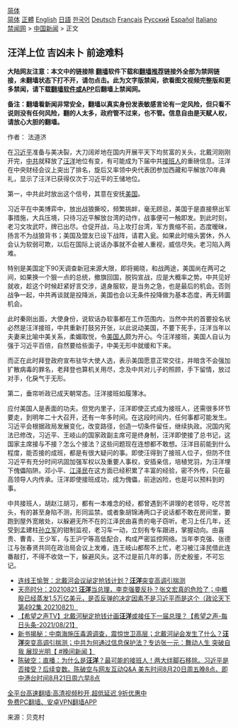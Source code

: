 <!-- 面包屑导航 --> <div class="breadcrumb"><!-- GTranslate: https://gtranslate.io/ -->  <div class="switcher notranslate">  <div class="selected">  <a href="#" onclick="return false;"> 简体</a>  </div>  <div class="option">  <a href="https://www.bannedbook.org" onclick="doGTranslate('zh-CN|zh-CN');jQuery('div.switcher div.selected a').html(jQuery(this).html());return false;" title="简体中文" class="nturl selected"> 简体</a>  <a href="https://www.bannedbook.org/zh-tw/" onclick="doGTranslate('zh-CN|zh-TW');jQuery('div.switcher div.selected a').html(jQuery(this).html());return false;" title="繁體中文" class="nturl"> 正體</a>  <a href="https://www.bannedbook.org/en/" onclick="doGTranslate('zh-CN|en');jQuery('div.switcher div.selected a').html(jQuery(this).html());return false;" title="English" class="nturl"> English</a>  <a href="https://www.bannedbook.org/ja/" onclick="doGTranslate('zh-CN|ja');jQuery('div.switcher div.selected a').html(jQuery(this).html());return false;" title="日本語" class="nturl"> 日語</a>  <a href="https://www.bannedbook.org/ko/" onclick="doGTranslate('zh-CN|ko');jQuery('div.switcher div.selected a').html(jQuery(this).html());return false;" title="한국어" class="nturl"> 한국어</a>  <a href="https://www.bannedbook.org/de/" onclick="doGTranslate('zh-CN|de');jQuery('div.switcher div.selected a').html(jQuery(this).html());return false;" title="Deutsch" class="nturl"> Deutsch</a>  <a href="https://www.bannedbook.org/fr/" onclick="doGTranslate('zh-CN|fr');jQuery('div.switcher div.selected a').html(jQuery(this).html());return false;" title="Français" class="nturl"> Français</a>  <a href="https://www.bannedbook.org/ru/" onclick="doGTranslate('zh-CN|ru');jQuery('div.switcher div.selected a').html(jQuery(this).html());return false;" title="Русский" class="nturl"> Русский</a>  <a href="https://www.bannedbook.org/es/" onclick="doGTranslate('zh-CN|es');jQuery('div.switcher div.selected a').html(jQuery(this).html());return false;" title="Español" class="nturl"> Español</a>  <a href="https://www.bannedbook.org/it/" onclick="doGTranslate('zh-CN|it');jQuery('div.switcher div.selected a').html(jQuery(this).html());return false;" title="Italiano" class="nturl"> Italiano</a>  </div>  </div>      <div class='breadcrumb-sub'><!-- Breadcrumb NavXT 6.3.0 --> <a href="https://www.bannedbook.org/" class="home">禁闻网</a> &gt; <a href="https://www.bannedbook.org/bnews/cnnews/" class="category">中国新闻</a> &gt; 正文</div></div><h2>汪洋上位 吉凶未卜 前途难料</h2> <p class="notice"><b>大陆网友注意：本文中的链接除 <a href="https://github.com/bannedbook/fanqiang" >翻墙</a>软件下载和<a href="https://github.com/killgcd/justmysocks/blob/master/README.md">翻墙推荐</a>链接外全部为禁网链接，未翻墙状态下打不开，请勿点击。此为文字版禁闻，欲看图文视频完整版和更多禁闻，请下载<a href="https://github.com/bannedbook/fanqiang">翻墙软件或APP</a>后翻墙上禁闻网。</p><p>备注：翻墙看新闻非常安全，翻墙以真实身份发表敏感言论有一定风险，但只看不说则没有任何风险，翻的人太多，政府管不过来，也不管。信息自由是天赋人权，请放心大胆的翻墙。</b></p>  <div class="entry"> <p>作者： 法道济</p> <p>在<a href="https://www.bannedbook.org/bnews/tag/%e4%b9%a0%e8%bf%91%e5%b9%b3/" class="st_tag internal_tag" rel="tag" title="标签 习近平 下的日志">习近平</a>准备与美决裂，大刀阔斧地在国内开展平天下均贫富的关头，北戴河刚刚开完，<a href="https://www.bannedbook.org/bnews/tag/%e4%b8%ad%e5%85%b1/" class="st_tag internal_tag" rel="tag" title="标签 中共 下的日志">中共</a>就释放了<a href="https://www.bannedbook.org/bnews/tag/%e6%b1%aa%e6%b4%8b/" class="st_tag internal_tag" rel="tag" title="标签 汪洋 下的日志">汪洋</a>地位有变，有可能成为下届中共<a href="https://www.bannedbook.org/bnews/tag/%E6%8E%A5%E7%8F%AD%E4%BA%BA/" class="st_tag internal_tag" rel="tag" title="标签 接班人 下的日志">接班人</a>的重磅信息。汪洋在中央财经会议上突出了排名，旋后又率领中央代表团参加西藏和平解放70年典礼，显示了汪洋已获得仅次于习近平的王储地位。</p> <p>第一，中共此时放出这个信号，其意在安抚<a href="https://www.bannedbook.org/bnews/tag/%e7%be%8e%e5%9b%bd/" class="st_tag internal_tag" rel="tag" title="标签 美国 下的日志">美国</a>。</p>  <p>习近平在中美博弈中，放出战狼撕咬，频繁挑衅，毫无顾忌，美国于是直接祭出军事措施，大兵压境，只待习近平解放台湾的动作，战事便可一触即发。到此时刻，老习文攻武吓，牌已出尽。仓促开战，马上攻打台湾，军方畏缩不前，态度暧昧，扬言不为战狼背书；美国及盟友已设下战阵，请君入瓮。如果此时缩头罢休，外人会认为软弱可欺，以后在国际上说话办事就不会被人重视，威信尽失。老习陷入两难。</p> <p>特别是美国定下90天调查新冠来源大限，即将揭晓，和战两途，美国尚在两可之间，如果换一个狠一点的总统，撤旗回国，脱钩宣战，应是大概率之势。中共见好就收，趁这个时候赶紧好言交涉，退身服软，是当务之急，也是最后的机会。否则战争一起，中共再谈就是投降派，美国也会以无条件投降做为基本态度，再无转圜机会。</p> <p>此时秦刚出面，大使身份，说软话办软事都在工作范围内，当然中共的首要投名状必然是汪洋接班，中共重新打鼓另开张，以此说动美国，不要下死手，汪洋当年以夫妻来比喻中美关系，柔媚取悦，令<a href="https://www.bannedbook.org/bnews/tag/%E7%BE%8E%E5%9B%BD%E4%BA%BA/" class="st_tag internal_tag" rel="tag" title="标签 美国人 下的日志">美国人</a>颇为开心。今汪洋接班，美国人自认为强于习近平百倍，自然要给些面子，中美无形中就缓和下来。</p>  <p>而正在此时拜登政府宣布驻华大使人选，表示美国愿意正常交往，并暗含不会强加扩散病毒的罪名，老拜登也算机关用尽，念及中共对儿子的照顾，手下留情，放过对手，化戾气于无形。</p> <p>第二，垂帘听政已成天朝常态。汪洋接班如履薄冰。</p> <p>应付美国人是表面的功夫。但党内里子，汪洋即使正式成为接班人，还需很多环节要走，到明年二十大召开，还有一年多时间。在这段时间内，任何事都可能发生。习近平会根据政局发展变化，改变路径，创造一切条件留任，继续执政。况国内宪法已修改，习近平、王岐山的国家政副主席可是终身制，汪洋即使接了总书记，这国家主席接与不接？怎么个接法？这些问题现在连想都不敢想。汪洋目前能到什么程度，能否接的成班，都是有很大疑问的事。即使汪得到了接班人位子，但防不住习近平有充分时间巩固加强军权以及重要人事权，安插亲信，培植党羽，为汪洋埋下傀儡陷阱。邓小平、<a href="https://www.bannedbook.org/bnews/tag/%e6%b1%9f%e6%b3%bd%e6%b0%91/" class="st_tag internal_tag" rel="tag" title="标签 江泽民 下的日志">江泽民</a>在这方面已经积累了丰富的经验，密不外传，只在最高领导人内传承。汪洋即使接班成功，成为傀儡，前途凶险，也是可以预料到的事。</p>  <p>中共接班人，胡赵江胡习，都有一本难念的经，都曾遇到不讲理的老领导，吃尽苦头，有的甚至身陷不测，形同监禁。或者象胡锦涛两口子说话都不敢在房间里，要跑到屋外宽敞处，以躲避无所不在的江泽民由喜贵的电子窃听。老习上任几年，还受到孟建柱<a href="https://www.bannedbook.org/bnews/tag/%e5%ad%99%e7%ab%8b%e5%86%9b/" class="st_tag internal_tag" rel="tag" title="标签 孙立军 下的日志">孙立军</a>的钳制监视，老习车一动，立刻有专车跟进，掌握动向。由喜贵、曹青、王少军，与王沪宁等高低配合，构成严密监控网络。当年李克强、张德江与张春贤共同在政治局会议上发难，连王岐山都帮不上忙，老习被江泽民借此连番敲打，不得不收敛一下，躲避风头。这不过是前几年的事，历史殷鉴，不可忘记。</p> <ul class='op-related-articles' title='相关阅读'> <li><a href='https://www.bannedbook.org/bnews/bannedvideo/20210822/1611043.html' target='_blank'>连线王愉贺：北戴河会议祕定抢钱计划？<b>汪洋</b>突变高调引揣测</a></li> <li><a href='https://www.bannedbook.org/bnews/cbnews/20210822/1610938.html' target='_blank'>天亮时分：20210821 <b>汪洋</b>当总理，李克强要反扑？张文宏真的危险了；中概股已经蒸发1.5万亿美元，是否反弹的决定因素不是习近平而是这个（政论天下第492集 20210821）</a></li> <li><a href='https://www.bannedbook.org/bnews/comments/20210822/1610851.html' target='_blank'>【希望之声TV】北戴河秘定抢钱计画<b>汪洋</b>或接任下一届总理？【希望之声-每日头条-2021/08/21】</a></li> <li><a href='https://www.bannedbook.org/bnews/bannedvideo/20210821/1610386.html' target='_blank'>新书揭秘：中南海施压毒源调查，震惊世卫高层；北戴河祕会发生了什么？<b>汪洋</b>突变高调引揣测；中共为何通过信息保护法？专访张一元：舞动人生 突破自我 展现光明【 #晚间新闻 】</a></li> <li><a href='https://www.bannedbook.org/bnews/bannedvideo/20210821/1610265.html' target='_blank'>陈破空：直播：为什么是<b>汪洋</b>？最可能的接班人！两大绊脚石移除。习近平是否接受？后续变数。陈破空与网友互动Q&A 美东时间8月20日周五晚8点、即中港台时间8月21日周六早8点</a></li> </ul> <p class="texttj"> <a href="https://github.com/bannedbook/fanqiang/wiki/V2ray%E6%9C%BA%E5%9C%BA" target="_blank">全平台高速翻墙:高清视频秒开,超低延迟,9折优惠中</a><br/> <a href="https://github.com/bannedbook/fanqiang/wiki/%E7%A6%81%E9%97%BB%E7%BD%91%E5%AE%89%E5%8D%93%E7%BF%BB%E5%A2%99%E6%96%B0%E9%97%BBAPP" target="_blank">免费PC翻墙、安卓VPN翻墙APP</a></p><p> 来源：贝克村 </p> <a name='sharetosocial'></a>  <div style="margin-bottom:5px;padding-bottom:5px;clear:both"> <div id="archive-pix-1" class="banner-ads"> <!-- AuctionX Display platform tag START --> <div id="26318x728x90x621x_ADSLOT2" clicktrack="%%CLICK_URL_ESC%%"></div> <!-- AuctionX Display platform tag END --> </div> <div id="archive-pix-2" class="banner-ads"> <!-- AuctionX Display platform tag START --> <div id="26315x300x250x621x_ADSLOT2" clicktrack="%%CLICK_URL_ESC%%"></div> <!-- AuctionX Display platform tag END --> </div> </div>  <div id="archive-pix-1" class="banner-ads"> <!-- AuctionX Display platform tag START --> <div id="26318x728x90x621x_ADSLOT3" clicktrack="%%CLICK_URL_ESC%%"></div> <!-- AuctionX Display platform tag END --> </div> </div><!--END ENTRY--> 